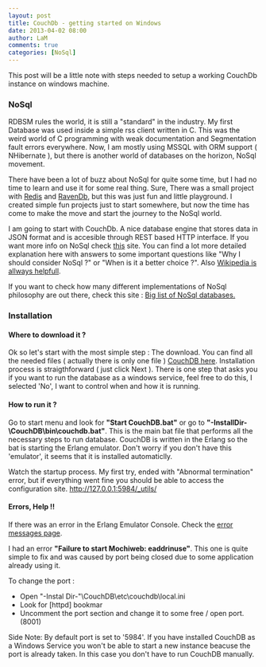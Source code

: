 ```yaml
---
layout: post
title: CouchDb - getting started on Windows
date: 2013-04-02 08:00
author: LaM
comments: true
categories: [NoSql]
---
```

This post will be a little note with steps needed to setup a working CouchDb instance on windows machine.

<h3>NoSql</h3>

RDBSM rules the world, it is still a "standard" in the industry. My first Database was used inside a simple rss client written in C. This was the weird world of C programming with weak documentation and Segmentation fault errors everywhere. Now, I am mostly using MSSQL with ORM support ( NHibernate ), but there is another world of databases on the horizon, NoSql movement.

There have been a lot of buzz about NoSql for quite some time, but I had no time to learn and use it for some real thing. Sure, There was a small project with <a href="http://redis.io/">Redis</a> and <a href="http://ravendb.net/">RavenDb</a>, but this was just fun and little playground. I created simple fun projects just to start somewhere, but now the time has come to make the move and start the journey to the NoSql world.

I am going to start with CouchDb. A nice database engine that stores data in JSON format and is accesible through REST based HTTP interface. If you want more info on NoSql check <a href="http://nosql.mypopescu.com/kb/nosql">this</a> site. You can find a lot more detailed explanation here with answers to some important questions like "Why I should consider NoSql ?" or "When is it a better choice ?". Also <a href="http://en.wikipedia.org/wiki/NoSQL">Wikipedia is allways helpfull</a>. 

If you want to check how many different implementations of NoSql philosophy are out there, check this site : <a href="http://nosql-database.org">Big list of NoSql databases.</a>

<h3>Installation</h3>

<h4>Where to download it ?</h4>

Ok so let's start with the most simple step : The download.
You can find all the needed files ( actually there is only one file ) <a href="http://couchdb.apache.org/"> CouchDB here</a>. Installation process is straigthforward ( just click Next ). There is one step that asks you if you want to run the database as a windows service, feel free to do this, I selected 'No', I want to control when and how it is running. 

<h4>How to run it ?</h4>

Go to start menu and look for <b>"Start CouchDB.bat"</b> or go to <b>"-InstallDir-\CouchDB\bin\couchdb.bat"</b>. This is the main bat file that performs all the necessary steps to run database. CouchDB is written in the Erlang so the bat is starting the Erlang emulator. Don't worry if you don't have this 'emulator', it seems that it is installed automaticlly.

Watch the startup process. My first try, ended with "Abnormal termination" error, but if everything went fine you should be able to access the configuration site. <a href="http://127.0.0.1:5984/_utils/">http://127.0.0.1:5984/_utils/</a>

<h4>Errors, Help !!</h4>

If there was an error in the Erlang Emulator Console. Check the <a href="http://wiki.apache.org/couchdb/Error_messages">error messages page</a>.

I had an error <b>"Failure to start Mochiweb: eaddrinuse"</b>. This one is quite simple to fix and was caused by port being closed due to some application already using it. 

To change the port :

<ul>
  <li>Open "-Instal Dir-"\CouchDB\etc\couchdb\local.ini</li>
  <li>Look for [httpd] bookmar</li>
  <li>Uncomment the port section and change it to some free / open port. (8001)</li>
</ul>

Side Note: By default port is set to '5984'. If you have installed CouchDB as a Windows Service you won't be able to start a new instance beacuse the port is already taken. In this case you don't have to run CouchDB manually.

